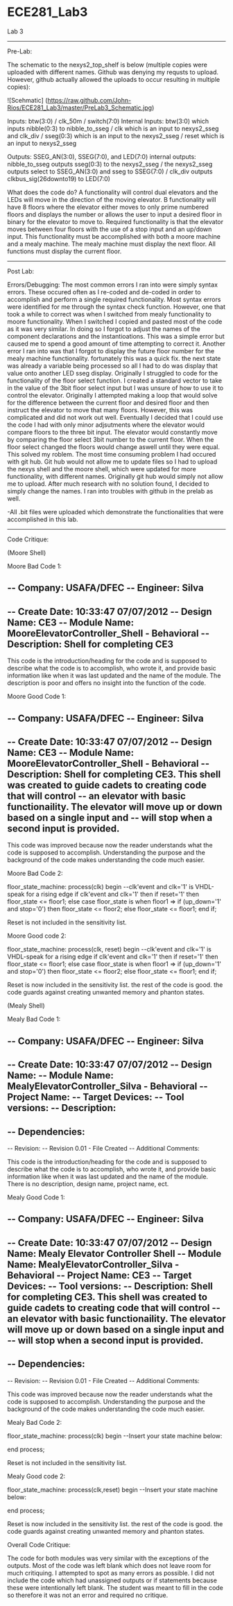 ECE281_Lab3
===========

Lab 3
___________________________________________________________________________
Pre-Lab:

The schematic to the nexys2_top_shelf is below (multiple copies were uploaded with different names. Github was denying my requsts to upload. However, github actually allowed the uploads to occur resulting in multiple copies):

![Scehmatic] (https://raw.github.com/John-Rios/ECE281_Lab3/master/PreLab3_Schematic.jpg)

Inputs: btw(3:0) / clk_50m / switch(7:0)
Internal Inputs: btw(3:0) which inputs nibble(0:3) to nibble_to_sseg / clk which is an input to nexys2_sseg and clk_div / sseg(0:3) which is an input to the nexys2_sseg / reset which is an input to nexys2_sseg

Outputs: SSEG_AN(3:0), SSEG(7:0), and LED(7:0)
internal outputs: nibble_to_sseg outputs sseg(0:3) to the nexys2_sseg / the nexys2_sseg outputs select to SSEG_AN(3:0) and sseg to SSEG(7:0) / clk_div outputs clkbus_sig(26downto19) to LED(7:0)

What does the code do? A functionality will control dual elevators and the LEDs will move in the direction of the moving elevator. B functionality will have 8 floors where the elevator either moves to only prime numbered floors and displays the number or allows the user to input a desired floor in binary for the elevator to move to. Required functionality is that the elevator moves between four floors with the use of a stop input and an up/down input. This functionality must be accomplished with both a moore machine and a mealy machine. The mealy machine must display the next floor. All functions must display the current floor. 
______________________________________________________________________________
Post Lab:

Errors/Debugging: The most common errors I ran into were simply syntax errors. These occured often as I re-coded and de-coded in order to accomplish and perform a single required functionality. Most syntax errors were identified for me through the syntax check function. However, one that took a while to correct was when I switched from mealy functionality to moore functionality. When I switched I copied and pasted most of the code as it was very similar. In doing so I forgot to adjust the names of the component declarations and the instantioations. This was a simple error but caused me to spend a good amount of time attempting to correct it. Another error I ran into was that I forgot to display the future floor number for the mealy machine functionality. fortunately this was a quick fix. the next state was already a variable being processed so all I had to do was display that value onto another LED sseg display. Originally I struggled to code for the functionality of the floor select function. I created a standard vector to take in the value of the 3bit floor select input but I was unsure of how to use it to control the elevator. Originally I attempted making a loop that would solve for the difference between the current floor and desired floor and then instruct the elevator to move that many floors. However, this was complicated and did not work out well. Eventually I decided that I could use the code I had with only minor adjsutments where the elevator would compare floors to the three bit input. The elevator would constantly move by comparing the floor select 3bit number to the current floor. When the floor select changed the floors would change aswell until they were equal. This solved my roblem. The most time consuming problem I had occured with git hub. Git hub would not allow me to update files so I had to upload the nexys shell and the moore shell, which were updated for more functionality, with different names. Originally git hub would simply not allow me to upload. After much research with no solution found, I decided to simply change the names. I ran into troubles with github in the prelab as well. 

-All .bit files were uploaded which demonstrate the functionalities that were accomplished in this lab. 
________________________________________________________________________________
Code Critique:

(Moore Shell) 

Moore Bad Code 1:

-- Company: USAFA/DFEC
-- Engineer: Silva
-- 
-- Create Date:    	10:33:47 07/07/2012 
-- Design Name:		CE3
-- Module Name:    	MooreElevatorController_Shell - Behavioral 
-- Description: 		Shell for completing CE3
--
			
This code is the introduction/heading for the code and is supposed to describe what the code is to accomplish, who wrote it, and provide basic information like when it was last updated and the name of the module. The description is poor and offers no insight into the function of the code. 

Moore Good Code 1: 

-- Company: USAFA/DFEC
-- Engineer: Silva
-- 
-- Create Date:    	10:33:47 07/07/2012 
-- Design Name:		  CE3
-- Module Name:    	MooreElevatorController_Shell - Behavioral 
-- Description: 		Shell for completing CE3. This shell was created to guide cadets to creating code that will control --                  an elevator with basic functionaility. The elevator will move up or down based on a single input and --                  will stop when a second input is provided. 
--

This code was improved because now the reader understands what the code is supposed to accomplish. Understanding the purpose and the background of the code makes understanding the code much easier. 

Moore Bad Code 2: 

floor_state_machine: process(clk)
begin
	--clk'event and clk='1' is VHDL-speak for a rising edge
	if clk'event and clk='1' then
		if reset='1' then
			floor_state <= floor1;
		else
			case floor_state is
				when floor1 =>
					if (up_down='1' and stop='0') then 
					  floor_state <= floor2;
					else
						floor_state <= floor1;
					end if;
					
Reset is not included in the sensitivity list. 

Moore Good code 2: 

floor_state_machine: process(clk, reset)
begin
	--clk'event and clk='1' is VHDL-speak for a rising edge
	if clk'event and clk='1' then
		if reset='1' then
			floor_state <= floor1;
		else
			case floor_state is
				when floor1 =>
					if (up_down='1' and stop='0') then 
					  floor_state <= floor2;
					else
						floor_state <= floor1;
					end if;
					
Reset is now included in the sensitivity list. the rest of the code is good. the code guards against creating unwanted memory and phanton states. 

(Mealy Shell) 

Mealy Bad Code 1:

-- Company: USAFA/DFEC
-- Engineer: Silva
-- 
-- Create Date:    10:33:47 07/07/2012 
-- Design Name: 
-- Module Name:    MealyElevatorController_Silva - Behavioral 
-- Project Name: 
-- Target Devices: 
-- Tool versions: 
-- Description: 
--
-- Dependencies: 
--
-- Revision: 
-- Revision 0.01 - File Created
-- Additional Comments: 
			
This code is the introduction/heading for the code and is supposed to describe what the code is to accomplish, who wrote it, and provide basic information like when it was last updated and the name of the module. There is no description, design name, project name, ect. 

Mealy Good Code 1: 

-- Company: USAFA/DFEC
-- Engineer: Silva
-- 
-- Create Date:    10:33:47 07/07/2012 
-- Design Name:    Mealy Elevator Controller Shell
-- Module Name:    MealyElevatorController_Silva - Behavioral 
-- Project Name: CE3
-- Target Devices: 
-- Tool versions: 
-- Description: Shell for completing CE3. This shell was created to guide cadets to creating code that will control 
--              an elevator with basic functionaility. The elevator will move up or down based on a single input and 
--              will stop when a second input is provided. 
--
-- Dependencies: 
--
-- Revision: 
-- Revision 0.01 - File Created
-- Additional Comments: 

This code was improved because now the reader understands what the code is supposed to accomplish. Understanding the purpose and the background of the code makes understanding the code much easier. 

Mealy Bad Code 2: 

floor_state_machine: process(clk)
begin
--Insert your state machine below:

end process;
					
Reset is not included in the sensitivity list. 

Mealy Good code 2: 

floor_state_machine: process(clk,reset)
begin
--Insert your state machine below:

end process;
					
Reset is now included in the sensitivity list. the rest of the code is good. the code guards against creating unwanted memory and phanton states. 


Overall Code Critique:

The code for both modules was very similar with the exceptions of the outputs. Most of the code was left blank which does not leave room for much critiquing. I attempted to spot as many errors as possible. I did not include the code which had unassigned outputs or if statements because these were intentionally left blank. The student was meant to fill in the code so therefore it was not an error and required no critique. 

